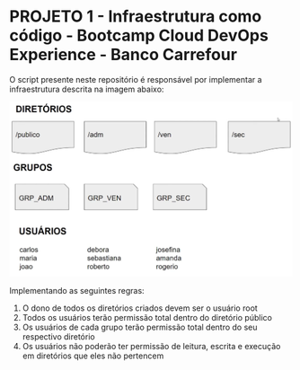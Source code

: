 # PROJETO 1 - Infraestrutura como código - Bootcamp Cloud DevOps Experience - Banco Carrefour

O script presente neste repositório é responsável por implementar a infraestrutura descrita na imagem abaixo:

![Descrição da Infraestrutura](descricao_projeto.png)

Implementando as seguintes regras:

1. O dono de todos os diretórios criados devem ser o usuário root
2. Todos os usuários terão permissão total dentro do diretório público
3. Os usuários de cada grupo terão permissão total dentro do seu respectivo diretório
4. Os usuários não poderão ter permissão de leitura, escrita e execução em diretórios que eles não pertencem
